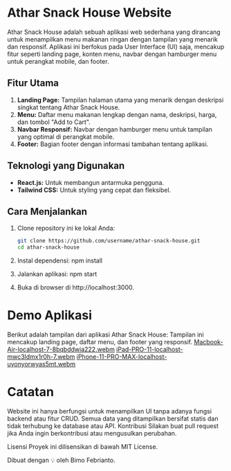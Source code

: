 # Athar Snack House Website

Athar Snack House adalah sebuah aplikasi web sederhana yang dirancang untuk menampilkan menu makanan ringan dengan tampilan yang menarik dan responsif. Aplikasi ini berfokus pada User Interface (UI) saja, mencakup fitur seperti landing page, konten menu, navbar dengan hamburger menu untuk perangkat mobile, dan footer.

## Fitur Utama

1. **Landing Page:** Tampilan halaman utama yang menarik dengan deskripsi singkat tentang Athar Snack House.  
2. **Menu:** Daftar menu makanan lengkap dengan nama, deskripsi, harga, dan tombol "Add to Cart".  
3. **Navbar Responsif:** Navbar dengan hamburger menu untuk tampilan yang optimal di perangkat mobile.  
4. **Footer:** Bagian footer dengan informasi tambahan tentang aplikasi.  

## Teknologi yang Digunakan

- **React.js:** Untuk membangun antarmuka pengguna.  
- **Tailwind CSS:** Untuk styling yang cepat dan fleksibel.  

## Cara Menjalankan

1. Clone repository ini ke lokal Anda:  
   ```bash
   git clone https://github.com/username/athar-snack-house.git
   cd athar-snack-house

2. Instal dependensi:
   npm install
   
3. Jalankan aplikasi:
   npm start
4. Buka di browser di http://localhost:3000.

# Demo Aplikasi
Berikut adalah tampilan dari aplikasi Athar Snack House:
Tampilan ini mencakup landing page, daftar menu, dan footer yang responsif.
[Macbook-Air-localhost-7-8bqbddwia222.webm](https://github.com/user-attachments/assets/218e022c-8aeb-4771-acf6-98ca5d7b34ab)
[iPad-PRO-11-localhost-mwc3ldmx1r0h-7.webm](https://github.com/user-attachments/assets/715f99f9-d3ba-42fb-a3a3-8a343405a681)
[iPhone-11-PRO-MAX-localhost-uyonyorwyas5mt.webm](https://github.com/user-attachments/assets/666448cc-e8a4-4bf8-ae4d-84d567563aaa)

# Catatan
Website ini hanya berfungsi untuk menampilkan UI tanpa adanya fungsi backend atau fitur CRUD.
Semua data yang ditampilkan bersifat statis dan tidak terhubung ke database atau API.
Kontribusi
Silakan buat pull request jika Anda ingin berkontribusi atau mengusulkan perubahan.

Lisensi
Proyek ini dilisensikan di bawah MIT License.

Dibuat dengan 💡 oleh Bimo Febrianto.

